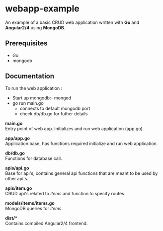 # webapp-example
An example of a basic CRUD web application written with **Go** and **Angular2/4** using **MongoDB**.  

## Prerequisites ##
* Go
* mongodb  

## Documentation ##  
To run the web application : 
* Start up mongodb:- mongod
* go run main.go
    * connects to default mongodb port
    * check db/db.go for futher details

**main.go**  
Entry point of web app. Initializes and run web application (app.go).

**app/app.go**  
Application base, has functions required initialize and run web application.

**db/db.go**  
Functions for database call.

**apis/api.go**  
Base for api's, contains general api functions that are meant to be used by other api's.

**apis/item.go**  
CRUD api's related to *items* and function to specify routes.

**models/items/items.go**  
MongoDB queries for *items*.

**dist/\***  
Contains compiled Angular2/4 frontend.